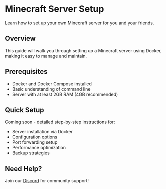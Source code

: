 # Minecraft Server Setup

Learn how to set up your own Minecraft server for you and your friends.

## Overview

This guide will walk you through setting up a Minecraft server using Docker, making it easy to manage and maintain.

## Prerequisites

- Docker and Docker Compose installed
- Basic understanding of command line
- Server with at least 2GB RAM (4GB recommended)

## Quick Setup

Coming soon - detailed step-by-step instructions for:

- Server installation via Docker
- Configuration options
- Port forwarding setup
- Performance optimization
- Backup strategies

## Need Help?

Join our [Discord](https://discord.gg/ibracorp) for community support!